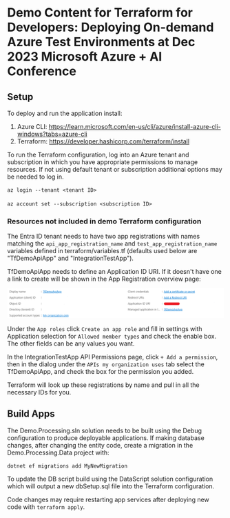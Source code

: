 # Demo Content for Terraform for Developers: Deploying On-demand Azure Test Environments at Dec 2023 Microsoft Azure + AI Conference

## Setup

To deploy and run the application install:

1. Azure CLI: https://learn.microsoft.com/en-us/cli/azure/install-azure-cli-windows?tabs=azure-cli
1. Terraform: https://developer.hashicorp.com/terraform/install

To run the Terraform configuration, log into an Azure tenant and subscription in which you have appropriate permissions to manage resources. If not using default tenant or subscription additional options may be needed to log in.

```
az login --tenant <tenant ID>

az account set --subscription <subscription ID>
```

### Resources not included in demo Terraform configuration

The Entra ID tenant needs to have two app registrations with names matching the `api_app_registration_name` and `test_app_registration_name` variables defined in terraform/variables.tf (defaults used below are "TfDemoApiApp" and "IntegrationTestApp").

TfDemoApiApp needs to define an Application ID URI. If it doesn't have one a link to create will be shown in the App Registration overview page:

![Application ID URL](assets/EntraConfig1.png)

Under the `App roles` click `Create an app role` and fill in settings with Application selection for `Allowed member types` and check the enable box. The other fields can be any values you want. 

In the IntegrationTestApp API Permissions page, click `+ Add a permission`, then in the dialog under the `APIs my organization uses` tab select the TfDemoApiApp, and check the box for the permission you added.

Terraform will look up these registrations by name and pull in all the necessary IDs for you.

## Build Apps

The Demo.Processing.sln solution needs to be built using the Debug configuration to produce deployable applications. If making database changes, after changing the entity code, create a migration in the Demo.Processing.Data project with:

```
dotnet ef migrations add MyNewMigration
```

To update the DB script build using the DataScript solution configuration which will output a new dbSetup.sql file into the Terraform configuration.

Code changes may require restarting app services after deploying new code with `terraform apply`.